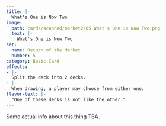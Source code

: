 ```yaml
---
title: |-
  What's One is Now Two
image: 
  path: cards/scanned/market2/05 What's One is Now Two.png
  text: |-
    What's One is Now Two
set:
  name: Return of the Market
  number: 5
category: Basic Card
effects: 
- |-
  Split the deck into 2 decks.
- |-
  When drawing, a player may choose from either one.
flavor-text: |-
  "One of these decks is not like the other."
---
```

Some actual info about this thing TBA.
